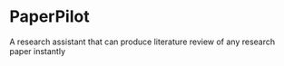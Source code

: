 # PaperPilot
A research assistant that can produce literature review of any research paper instantly 
